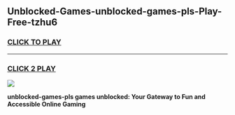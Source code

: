 
## Unblocked-Games-unblocked-games-pls-Play-Free-tzhu6
<h3>
<a href="https://premium76.site?title=unblocked-games-pls&ref=10A">CLICK TO PLAY</a></h3>
<hr>

<h3>
<a href="https://premium76.site?title=unblocked-games-pls&ref=10A">CLICK 2 PLAY</a>
  
</h3>

<a href="https://premium76.site?title=unblocked-games-pls&ref=10A"><img src="https://clearcache.store/games.png"></a>


**unblocked-games-pls games unblocked: Your Gateway to Fun and Accessible Online Gaming**

